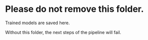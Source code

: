 # Please do not remove this folder.

Trained models are saved here.

Without this folder, the next steps of the pipeline will fail.
